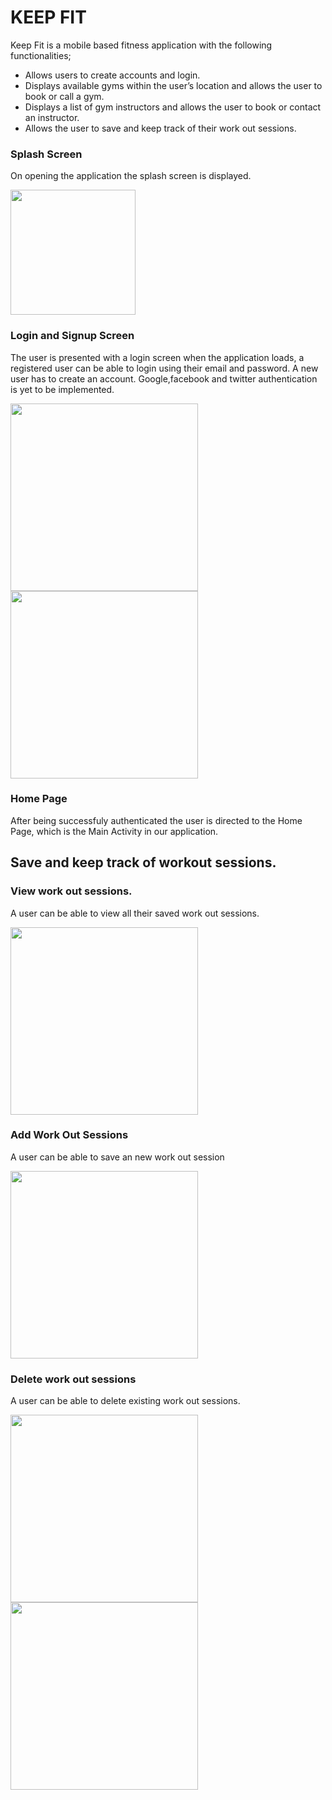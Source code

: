 # KEEP FIT
Keep Fit is a mobile based fitness application with the following functionalities;
- Allows users to create accounts and login.
- Displays available gyms within the user’s location and allows the user to book or call a gym.
- Displays a list of gym instructors and allows the user to book or contact an instructor.
- Allows the user to save and keep track of their work out sessions. 

### Splash Screen
On opening the application the splash screen is displayed.

<img src="https://github.com/JabezNzomo99/KeepFit/blob/master/screenshots/ezgif.com-video-to-gif (1).gif" width="200"/>

### Login and Signup Screen
The user is presented with a login screen when the application loads, a registered user can be able to login using their email and password. A new user has to create an account. Google,facebook and twitter authentication is yet to be implemented. 

<img src="https://github.com/JabezNzomo99/KeepFit/blob/master/screenshots/LoginScreen.png" width="300"/>    <img src="https://github.com/JabezNzomo99/KeepFit/blob/master/screenshots/ezgif.com-video-to-gif.gif" width="300"/>

### Home Page
After being successfuly authenticated the user is directed to the Home Page, which is the Main Activity in our application.

## Save and keep track of workout sessions.

### View work out sessions.
A user can be able to view all their saved work out sessions.

<img src="https://github.com/JabezNzomo99/KeepFit/blob/master/screenshots/Screenshot_20190104-151850.png" width="300"/>

### Add Work Out Sessions
A user can be able to save an new work out session

<img src="https://github.com/JabezNzomo99/KeepFit/blob/master/screenshots/ezgif.com-video-to-gif (2).gif" width="300"/>

### Delete work out sessions
A user can be able to delete existing work out sessions.

<img src="https://github.com/JabezNzomo99/KeepFit/blob/master/screenshots/Screenshot_20190104-151910.png" width="300"/> <img src="https://github.com/JabezNzomo99/KeepFit/blob/master/screenshots/ezgif.com-video-to-gif (3).gif" width="300"/>






